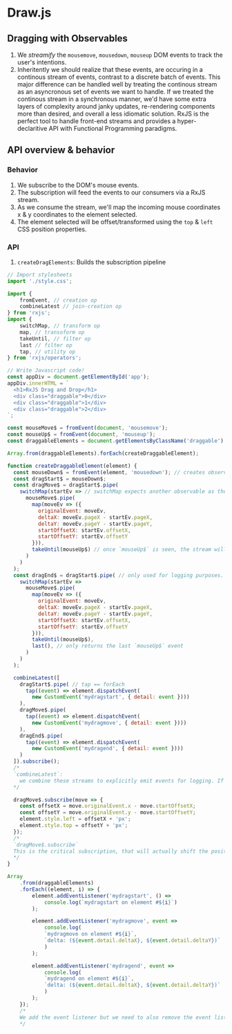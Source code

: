 # Draw.js

## Dragging with Observables
1. We _streamify_ the `mousemove`, `mousedown`, `mouseup` DOM events to track the user's intentions.
2. Inheritently we should realize that these events, are occuring in a continous stream of events, contrast to a discrete batch of events. This major difference can be handled well by treating the continous stream as an asyncronous set of events we want to handle. If we treated the continous stream in a synchronous manner, we'd have some extra layers of complexity around janky updates, re-rendering components more than desired, and overall a less idiomatic solution. RxJS is the perfect tool to handle front-end streams and provides a hyper-declaritive API with Functional Programming paradigms.

## API overview & behavior

### Behavior
1. We subscribe to the DOM's mouse events.
2. The subscription will feed the events to our consumers via a RxJS stream.
3. As we consume the stream, we'll map the incoming mouse coordinates x & y coordinates to the element selected.
4. The element selected will be offset/transformed using the `top` & `left` CSS position properties.

### API
1. `createDragElements`: Builds the subscription pipeline
```javascript
// Import stylesheets
import './style.css';

import {
    fromEvent, // creation op
    combineLatest // join-creation op
} from 'rxjs';
import {
    switchMap, // transform op
    map, // transoform op
    takeUntil, // filter op
    last // filter op
    tap, // utility op
} from 'rxjs/operators';

// Write Javascript code!
const appDiv = document.getElementById('app');
appDiv.innerHTML = `
  <h1>RxJS Drag and Drop</h1>
  <div class="draggable">0</div>
  <div class="draggable">1</div>
  <div class="draggable">2</div>
`;

const mouseMove$ = fromEvent(document, 'mousemove');
const mouseUp$ = fromEvent(document, 'mouseup');
const draggableElements = document.getElementsByClassName('draggable');

Array.from(draggableElements).forEach(createDraggableElement);

function createDraggableElement(element) {
  const mouseDown$ = fromEvent(element, 'mousedown'); // creates observable stream from the mousedown event
  const dragStart$ = mouseDown$;
  const dragMove$ = dragStart$.pipe(
    switchMap(startEv => // switchMap expects another observable as the return value
      mouseMove$.pipe(
        map(moveEv => ({
          originalEvent: moveEv,
          deltaX: moveEv.pageX - startEv.pageX,
          deltaY: moveEv.pageY - startEv.pageY,
          startOffsetX: startEv.offsetX,
          startOffsetY: startEv.offsetY
        })),
        takeUntil(mouseUp$) // once `mouseUp$` is seen, the stream will stop
      )
    )
  );
  const dragEnd$ = dragStart$.pipe( // only used for logging purposes. Not required for functionality
    switchMap(startEv =>
      mouseMove$.pipe(
        map(moveEv => ({
          originalEvent: moveEv,
          deltaX: moveEv.pageX - startEv.pageX,
          deltaY: moveEv.pageY - startEv.pageY,
          startOffsetX: startEv.offsetX,
          startOffsetY: startEv.offsetY
        })),
        takeUntil(mouseUp$),
        last(), // only returns the last `mouseUp$` event
      )
    )
  );

  combineLatest([
    dragStart$.pipe( // tap == forEach
      tap((event) => element.dispatchEvent(
        new CustomEvent('mydragstart', { detail: event })))
    ),
    dragMove$.pipe(
      tap((event) => element.dispatchEvent(
        new CustomEvent('mydragmove', { detail: event })))
    ),
    dragEnd$.pipe(
      tap((event) => element.dispatchEvent(
        new CustomEvent('mydragend', { detail: event })))
    )
  ]).subscribe();
  /*
  `combineLatest`:
    we combine these streams to explicitly emit events for logging. If we weren't logging then we wouldn't care to add this logic.
  */

  dragMove$.subscribe(move => {
    const offsetX = move.originalEvent.x - move.startOffsetX;
    const offsetY = move.originalEvent.y - move.startOffsetY;
    element.style.left = offsetX + 'px';
    element.style.top = offsetY + 'px';
  });
  /*
  `dragMove$.subscribe`
  This is the critical subscription, that will actually shift the position of the element we're trying to drag.
  */
}

Array
    .from(draggableElements)
    .forEach((element, i) => {
        element.addEventListener('mydragstart', () =>
            console.log(`mydragstart on element #${i}`)
        );

        element.addEventListener('mydragmove', event =>
            console.log(
            `mydragmove on element #${i}`,
            `delta: (${event.detail.deltaX}, ${event.detail.deltaY})`
            )
        );

        element.addEventListener('mydragend', event =>
            console.log(
            `mydragend on element #${i}`,
            `delta: (${event.detail.deltaX}, ${event.detail.deltaY})`
            )
        );
    });
    /*
    We add the event listener but we need to also remove the event listener.
    */
```